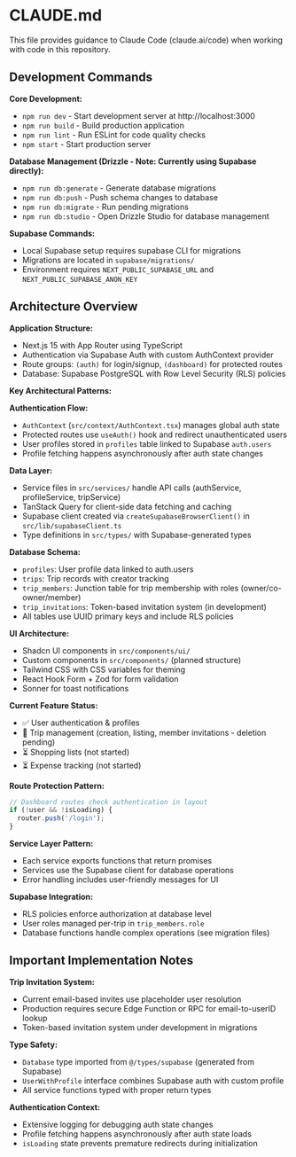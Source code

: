 # CLAUDE.md

This file provides guidance to Claude Code (claude.ai/code) when working with code in this repository.

## Development Commands

**Core Development:**
- `npm run dev` - Start development server at http://localhost:3000
- `npm run build` - Build production application
- `npm run lint` - Run ESLint for code quality checks
- `npm start` - Start production server

**Database Management (Drizzle - Note: Currently using Supabase directly):**
- `npm run db:generate` - Generate database migrations
- `npm run db:push` - Push schema changes to database
- `npm run db:migrate` - Run pending migrations
- `npm run db:studio` - Open Drizzle Studio for database management

**Supabase Commands:**
- Local Supabase setup requires supabase CLI for migrations
- Migrations are located in `supabase/migrations/`
- Environment requires `NEXT_PUBLIC_SUPABASE_URL` and `NEXT_PUBLIC_SUPABASE_ANON_KEY`

## Architecture Overview

**Application Structure:**
- Next.js 15 with App Router using TypeScript
- Authentication via Supabase Auth with custom AuthContext provider
- Route groups: `(auth)` for login/signup, `(dashboard)` for protected routes
- Database: Supabase PostgreSQL with Row Level Security (RLS) policies

**Key Architectural Patterns:**

**Authentication Flow:**
- `AuthContext` (`src/context/AuthContext.tsx`) manages global auth state
- Protected routes use `useAuth()` hook and redirect unauthenticated users
- User profiles stored in `profiles` table linked to Supabase `auth.users`
- Profile fetching happens asynchronously after auth state changes

**Data Layer:**
- Service files in `src/services/` handle API calls (authService, profileService, tripService)
- TanStack Query for client-side data fetching and caching
- Supabase client created via `createSupabaseBrowserClient()` in `src/lib/supabaseClient.ts`
- Type definitions in `src/types/` with Supabase-generated types

**Database Schema:**
- `profiles`: User profile data linked to auth.users
- `trips`: Trip records with creator tracking
- `trip_members`: Junction table for trip membership with roles (owner/co-owner/member)
- `trip_invitations`: Token-based invitation system (in development)
- All tables use UUID primary keys and include RLS policies

**UI Architecture:**
- Shadcn UI components in `src/components/ui/`
- Custom components in `src/components/` (planned structure)
- Tailwind CSS with CSS variables for theming
- React Hook Form + Zod for form validation
- Sonner for toast notifications

**Current Feature Status:**
- ✅ User authentication & profiles
- 🔄 Trip management (creation, listing, member invitations - deletion pending)
- ⏳ Shopping lists (not started)
- ⏳ Expense tracking (not started)

**Route Protection Pattern:**
```typescript
// Dashboard routes check authentication in layout
if (!user && !isLoading) {
  router.push('/login');
}
```

**Service Layer Pattern:**
- Each service exports functions that return promises
- Services use the Supabase client for database operations
- Error handling includes user-friendly messages for UI

**Supabase Integration:**
- RLS policies enforce authorization at database level
- User roles managed per-trip in `trip_members.role`
- Database functions handle complex operations (see migration files)

## Important Implementation Notes

**Trip Invitation System:**
- Current email-based invites use placeholder user resolution
- Production requires secure Edge Function or RPC for email-to-userID lookup
- Token-based invitation system under development in migrations

**Type Safety:**
- `Database` type imported from `@/types/supabase` (generated from Supabase)
- `UserWithProfile` interface combines Supabase auth with custom profile
- All service functions typed with proper return types

**Authentication Context:**
- Extensive logging for debugging auth state changes
- Profile fetching happens asynchronously after auth state loads
- `isLoading` state prevents premature redirects during initialization